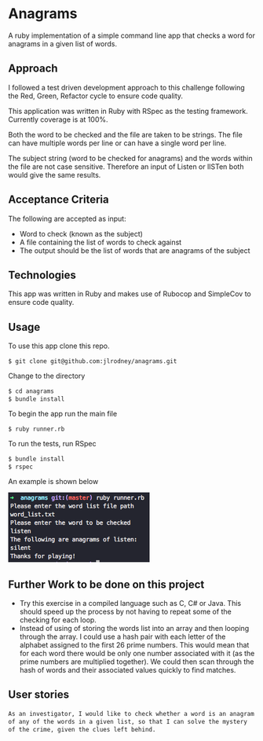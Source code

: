 # Anagrams

A ruby implementation of a simple command line app that checks a word for anagrams in a given list of words.

## Approach
I followed a test driven development approach to this challenge following the Red, Green, Refactor cycle to ensure code quality.

This application was written in Ruby with RSpec as the testing framework. Currently coverage is at 100%.

Both the word to be checked and the file are taken to be strings. The file can have multiple words per line or can have a single word per line.

The subject string (word to be checked for anagrams) and the words within the file are not case sensitive. Therefore an input of Listen or lISTen both would give the same results.

## Acceptance Criteria
The following are accepted as input:

- Word to check (known as the subject)
- A file containing the list of words to check against
- The output should be the list of words that are anagrams of the subject

## Technologies
This app was written in Ruby and makes use of Rubocop and SimpleCov to ensure code  quality.

## Usage

To use this app clone this repo.
```
$ git clone git@github.com:jlrodney/anagrams.git
```
Change to the directory
```
$ cd anagrams
$ bundle install
```
To begin the app run the main file
```
$ ruby runner.rb
```

To run the tests, run RSpec
```
$ bundle install
$ rspec
```

An example is shown below

![](https://github.com/jlrodney/anagrams/blob/master/example.png)


## Further Work to be done on this project
- Try this exercise in a compiled language such as C, C# or Java. This should speed up the process by not having to repeat some of the checking for each loop.
- Instead of using of storing the words list into an array and then looping through the array. I could use a hash pair with each letter of the alphabet assigned to the first 26 prime numbers. This would mean that for each word there would be only one number associated with it (as the prime numbers are multiplied together). We could then scan through the hash of words and their associated values quickly to find matches.

User stories
-------------

```
As an investigator, I would like to check whether a word is an anagram of any of the words in a given list, so that I can solve the mystery of the crime, given the clues left behind.
```
